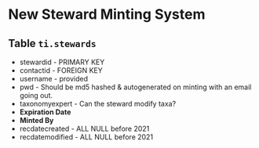 # New Steward Minting System

## Table `ti.stewards`

* stewardid - PRIMARY KEY
* contactid - FOREIGN KEY
* username - provided
* pwd - Should be md5 hashed & autogenerated on minting with an email going out.
* taxonomyexpert - Can the steward modify taxa?
* **Expiration Date**
* **Minted By**
* recdatecreated - ALL NULL before 2021
* recdatemodified - ALL NULL before 2021


